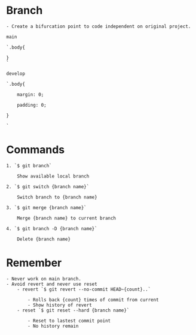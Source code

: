 # Branch

    - Create a bifurcation point to code independent on original project.

    main
    
    `.body{
    
    }
    `

    develop

    `.body{

        margin: 0;

        padding: 0;

    }

    `


# Commands

    1. `$ git branch`

        Show available local branch

    2. `$ git switch {branch name}`

        Switch branch to {branch name}

    3. `$ git merge {branch name}`

        Merge {branch name} to current branch
    
    4. `$ git branch -D {branch name}`

        Delete {branch name}


# Remember

    - Never work on main branch.
    - Avoid revert and never use reset
        - revert `$ git revert --no-commit HEAD~{count}..`

            - Rolls back {count} times of commit from current 
            - Show history of revert
        - reset `$ git reset --hard {branch name}`

            - Reset to lastest commit point
            - No history remain

